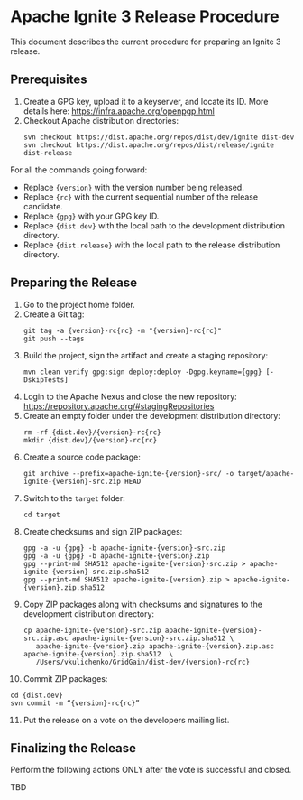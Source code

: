 # Apache Ignite 3 Release Procedure

This document describes the current procedure for preparing an Ignite 3 release.

## Prerequisites

1. Create a GPG key, upload it to a keyserver, and locate its ID. More details here: https://infra.apache.org/openpgp.html
2. Checkout Apache distribution directories:
   ```
   svn checkout https://dist.apache.org/repos/dist/dev/ignite dist-dev
   svn checkout https://dist.apache.org/repos/dist/release/ignite dist-release
   ```

For all the commands going forward:
* Replace `{version}` with the version number being released.
* Replace `{rc}` with the current sequential number of the release candidate.
* Replace `{gpg}` with your GPG key ID.
* Replace `{dist.dev}` with the local path to the development distribution directory.
* Replace `{dist.release}` with the local path to the release distribution directory.

## Preparing the Release

1. Go to the project home folder.
2. Create a Git tag:
   ```
   git tag -a {version}-rc{rc} -m "{version}-rc{rc}"
   git push --tags
   ```
3. Build the project, sign the artifact and create a staging repository:
   ```
   mvn clean verify gpg:sign deploy:deploy -Dgpg.keyname={gpg} [-DskipTests]
   ```
4. Login to the Apache Nexus and close the new repository: https://repository.apache.org/#stagingRepositories
5. Create an empty folder under the development distribution directory:
   ```
   rm -rf {dist.dev}/{version}-rc{rc}
   mkdir {dist.dev}/{version}-rc{rc}
   ```
6. Create a source code package:
   ```
   git archive --prefix=apache-ignite-{version}-src/ -o target/apache-ignite-{version}-src.zip HEAD
   ```
7. Switch to the `target` folder:
   ```
   cd target
   ```
8. Create checksums and sign ZIP packages:
   ```
   gpg -a -u {gpg} -b apache-ignite-{version}-src.zip
   gpg -a -u {gpg} -b apache-ignite-{version}.zip
   gpg --print-md SHA512 apache-ignite-{version}-src.zip > apache-ignite-{version}-src.zip.sha512
   gpg --print-md SHA512 apache-ignite-{version}.zip > apache-ignite-{version}.zip.sha512
   ```
9. Copy ZIP packages along with checksums and signatures to the development distribution directory:
   ```
   cp apache-ignite-{version}-src.zip apache-ignite-{version}-src.zip.asc apache-ignite-{version}-src.zip.sha512 \
      apache-ignite-{version}.zip apache-ignite-{version}.zip.asc apache-ignite-{version}.zip.sha512  \
      /Users/vkulichenko/GridGain/dist-dev/{version}-rc{rc}
   ```
10. Commit ZIP packages:
   ```
   cd {dist.dev}
   svn commit -m “{version}-rc{rc}”
   ```
11. Put the release on a vote on the developers mailing list.

## Finalizing the Release

Perform the following actions ONLY after the vote is successful and closed.

TBD
